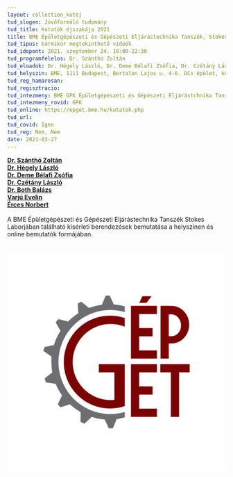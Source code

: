 ```yaml
---
layout: collection_kutej
tud_slogen: Jövőformáló tudomány
tud_title: Kutatók éjszakája 2021
title: BME Épületgépészeti és Gépészeti Eljárástechnika Tanszék, Stokes Labor
tud_tipus: bármikor megtekinthető videók
tud_idopont: 2021. szeptember 24. 18:00-22:30
tud_programfelelos: Dr. Szánthó Zoltán
tud_eloadok: Dr. Hégely László, Dr. Deme Bélafi Zsófia, Dr. Czétány László, Dr. Both Balázs, Varjú Evelin, Érces Norbert
tud_helyszin: BME, 1111 Budapest, Bertalan Lajos u. 4-6. DCs épület, középső hajó
tud_reg_hamarosan:
tud_regisztracio:
tud_intezmeny: BME GPK Épületgépészeti és Gépészeti Eljárástchnika Tanszék
tud_intezmeny_rovid: GPK
tud_online: https://epget.bme.hu/kutatok.php
tud_url:
tud_covid: Igen
tud_reg: Nem, Nem
date: 2021-03-27
---
```


<b><a href="https://epget.bme.hu/oktatoi_oldal.php?lepes=4&oid=140" target="_blank">Dr. Szánthó Zoltán</a></b> 
<br>
<b><a href="https://epget.bme.hu/oktatoi_oldal.php?lepes=4&oid=118;" target="_blank">Dr. Hégely László</a></b>
<br>
<b><a href="https://epget.bme.hu/oktatoi_oldal.php?lepes=4&oid=148;" target="_blank">Dr. Deme Bélafi Zsófia</a></b>
<br>
<b><a href="https://epget.bme.hu/oktatoi_oldal.php?lepes=4&oid=112;" target="_blank">Dr. Czétány László</a></b>
<br>
<b><a href="https://epget.bme.hu/oktatoi_oldal.php?lepes=4&oid=110;" target="_blank">Dr. Both Balázs</a></b>
<br>
<b><a href="https://epget.bme.hu/oktatoi_oldal.php?lepes=4&oid=143;" target="_blank">Varjú Evelin</a></b>
<br>
<b><a href="https://epget.bme.hu/oktatoi_oldal.php?lepes=4&oid=115" target="_blank">Érces Norbert</a></b>
<br><br>
A BME Épületgépészeti és Gépészeti Eljárástechnika Tanszék Stokes Laborjában található kísérleti berendezések bemutatása a helyszínen és online bemutatók formájában.      
<br><br>
<img src="images/epget_logo_2020.jpg" max-width="500" class="center">

